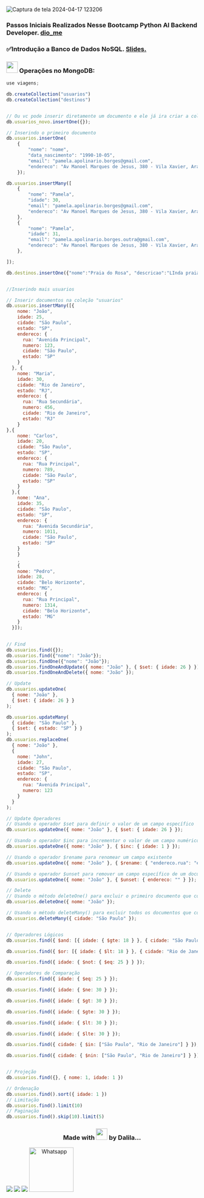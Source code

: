 ![Captura de tela 2024-04-17 123206](https://github.com/DalilaDeveloperMobile/Conhecendo-Linguagem-Python/assets/29806802/83eba503-c094-4431-b85f-e7b4cc9d92de)
### Passos Iniciais Realizados Nesse Bootcamp Python AI Backend Developer. [dio_me](https://www.dio.me/)
### ✅Introdução a Banco de Dados NoSQL. [Slides.](https://academiapme-my.sharepoint.com/:p:/g/personal/renato_dio_me/ESltHq--ANNPipSaRq3Z7TcBVibH3XKEnwHAkC-tS_-DUw?e=HSRyCx)

### <img src="https://gifs.eco.br/wp-content/uploads/2021/06/gifs-de-coracao-7.gif" width="30px"> Operações no MongoDB:
```javascript
use viagens;

db.createCollection("usuarios")
db.createCollection("destinos")


// Ou vc pode inserir diretamente um documento e ele já ira criar a collection
db.usuarios_novo.insertOne({});

// Inserindo o primeiro documento
db.usuarios.insertOne(
    {   
        "nome": "nome",
        "data_nascimento": "1990-10-05",
        "email": "pamela.apolinario.borges@gmail.com",
        "endereco": "Av Manoel Marques de Jesus, 380 - Vila Xavier, Araraquara/SP"
    });

db.usuarios.insertMany([
    {   
        "nome": "Pamela",
        "idade": 30,
        "email": "pamela.apolinario.borges@gmail.com",
        "endereco": "Av Manoel Marques de Jesus, 380 - Vila Xavier, Araraquara/SP"
    },
    {   
        "nome": "Pamela",
        "idade": 31,
        "email": "pamela.apolinario.borges.outra@gmail.com",
        "endereco": "Av Manoel Marques de Jesus, 380 - Vila Xavier, Araraquara/SP"
    },

]);

db.destinos.insertOne({"nome":"Praia do Rosa", "descricao":"LInda praia"})


//Inserindo mais usuarios

// Inserir documentos na coleção "usuarios"
db.usuarios.insertMany([{
    nome: "João",
    idade: 25,
    cidade: "São Paulo",
    estado: "SP",
    endereco: {
      rua: "Avenida Principal",
      numero: 123,
      cidade: "São Paulo",
      estado: "SP"
    }
  }, {
    nome: "Maria",
    idade: 30,
    cidade: "Rio de Janeiro",
    estado: "RJ",
    endereco: {
      rua: "Rua Secundária",
      numero: 456,
      cidade: "Rio de Janeiro",
      estado: "RJ"
    }
},{
    nome: "Carlos",
    idade: 20,
    cidade: "São Paulo",
    estado: "SP",
    endereco: {
      rua: "Rua Principal",
      numero: 789,
      cidade: "São Paulo",
      estado: "SP"
    }
  },{
    nome: "Ana",
    idade: 35,
    cidade: "São Paulo",
    estado: "SP",
    endereco: {
      rua: "Avenida Secundária",
      numero: 1011,
      cidade: "São Paulo",
      estado: "SP"
    }
    }
    ,  
    {
    nome: "Pedro",
    idade: 28,
    cidade: "Belo Horizonte",
    estado: "MG",
    endereco: {
      rua: "Rua Principal",
      numero: 1314,
      cidade: "Belo Horizonte",
      estado: "MG"
    }
  }]);
  

// Find
db.usuarios.find({});
db.usuarios.find({"nome": "João"});
db.usuarios.findOne({"nome": "João"});
db.usuarios.findOneAndUpdate({ nome: "João" }, { $set: { idade: 26 } });
db.usuarios.findOneAndDelete({ nome: "João" });

// Update
db.usuarios.updateOne(
  { nome: "João" },
  { $set: { idade: 26 } }
);

db.usuarios.updateMany(
  { cidade: "São Paulo" },
  { $set: { estado: "SP" } }
);
db.usuarios.replaceOne(
  { nome: "João" },
  {
    nome: "John",
    idade: 27,
    cidade: "São Paulo",
    estado: "SP",
    endereco: {
      rua: "Avenida Principal",
      numero: 123
    }
  }
);

// Update Operadores
// Usando o operador $set para definir o valor de um campo específico
db.usuarios.updateOne({ nome: "João" }, { $set: { idade: 26 } });

// Usando o operador $inc para incrementar o valor de um campo numérico
db.usuarios.updateOne({ nome: "João" }, { $inc: { idade: 1 } });

// Usando o operador $rename para renomear um campo existente
db.usuarios.updateOne({ nome: "João" }, { $rename: { "endereco.rua": "endereco.nomeRua" } });

// Usando o operador $unset para remover um campo específico de um documento
db.usuarios.updateOne({ nome: "João" }, { $unset: { endereco: "" } });

// Delete
// Usando o método deleteOne() para excluir o primeiro documento que corresponde ao filtro especificado
db.usuarios.deleteOne({ nome: "João" });

// Usando o método deleteMany() para excluir todos os documentos que correspondem ao filtro especificado
db.usuarios.deleteMany({ cidade: "São Paulo" });


// Operadores Lógicos
db.usuarios.find({ $and: [{ idade: { $gte: 18 } }, { cidade: "São Paulo" }] });

db.usuarios.find({ $or: [{ idade: { $lt: 18 } }, { cidade: "Rio de Janeiro" }] });

db.usuarios.find({ idade: { $not: { $eq: 25 } } });

// Operadores de Comparação
db.usuarios.find({ idade: { $eq: 25 } });

db.usuarios.find({ idade: { $ne: 30 } });

db.usuarios.find({ idade: { $gt: 30 } });

db.usuarios.find({ idade: { $gte: 30 } });

db.usuarios.find({ idade: { $lt: 30 } });

db.usuarios.find({ idade: { $lte: 30 } });

db.usuarios.find({ cidade: { $in: ["São Paulo", "Rio de Janeiro"] } });

db.usuarios.find({ cidade: { $nin: ["São Paulo", "Rio de Janeiro"] } });


// Projeção
db.usuarios.find({}, { nome: 1, idade: 1 })

// Ordenação
db.usuarios.find().sort({ idade: 1 })
// Limitação
db.usuarios.find().limit(10)
// Paginação
db.usuarios.find().skip(10).limit(5)
```

<h3 align="center"> Made with <img src="https://gifs.eco.br/wp-content/uploads/2021/06/gifs-de-coracao-7.gif" width="30px"> by Dalila...</h3>
<div align="center"  style="display: inline-block">
  <a href="https://www.linkedin.com/in/dalila-cust%C3%B3dio-046076181/" target="_blank"><img src="https://img.shields.io/badge/-LinkedIn-%230077B5?style=for-the-badge&logo=linkedin&logoColor=white" target="_blank"></a> 
  <a href = "mailto:dalila.dalila70@gmail.com"><img src="https://img.shields.io/badge/Gmail-D14836?style=for-the-badge&logo=gmail&logoColor=white" target="_blank"></a>
  <a href="https://instagram.com/dalila.dalila70" target="_blank"><img src="https://img.shields.io/badge/-Instagram-%23E4405F?style=for-the-badge&logo=instagram&logoColor=white" target="_blank"></a>
  <a target="_blank" href="https://api.whatsapp.com/send?phone=5588997138541"><img  alt="Whatsapp" width="117px" src="https://img.shields.io/badge/WhatsApp-25D366?style=for-the-badge&logo=whatsapp&logoColor=white"/></a> 
</div>

